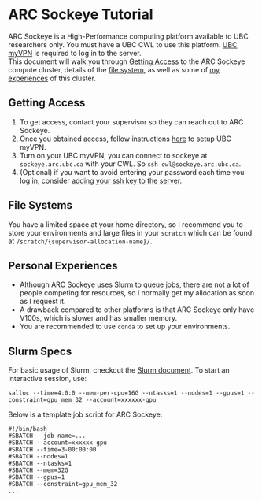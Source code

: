# ARC Sockeye Tutorial
ARC Sockeye is a High-Performance computing platform available to UBC researchers only. You must have a UBC CWL to use this platform. [UBC myVPN](https://it.ubc.ca/services/email-voice-internet/myvpn) is required to log in to the server.  
This document will walk you through [Getting Access](#getting-access) to the ARC Sockeye compute cluster, details of the [file system](#file-system), as well as some of [my experiences](#personal-experiences) of this cluster.

## Getting Access
1. To get access, contact your supervisor so they can reach out to ARC Sockeye.
2. Once you obtained access, follow instructions [here](https://it.ubc.ca/services/email-voice-internet/myvpn) to setup UBC myVPN.
3. Turn on your UBC myVPN, you can connect to sockeye at `sockeye.arc.ubc.ca` with your CWL. So `ssh cwl@sockeye.arc.ubc.ca`.
4. (Optional) if you want to avoid entering your password each time you log in, consider [adding your ssh key to the server](technical/ssh_key.md).

## File Systems
You have a limited space at your home directory, so I recommend you to store your environments and large files in your `scratch` which can be found at `/scratch/{supervisor-allocation-name}/`.

## Personal Experiences
- Although ARC Sockeye uses [Slurm](technical/slurm) to queue jobs, there are not a lot of people competing for resources, so I normally get my allocation as soon as I request it.
- A drawback compared to other platforms is that ARC Sockeye only have V100s, which is slower and has smaller memory.
- You are recommended to use `conda` to set up your environments.

## Slurm Specs
For basic usage of Slurm, checkout the [Slurm document](technical/slurm.md). To start an interactive session, use:
```shell
salloc --time=4:0:0 --mem-per-cpu=16G --ntasks=1 --nodes=1 --gpus=1 --constraint=gpu_mem_32 --account=xxxxxx-gpu
```
Below is a template job script for ARC Sockeye:
```shell
#!/bin/bash
#SBATCH --job-name=...
#SBATCH --account=xxxxxx-gpu
#SBATCH --time=3-00:00:00
#SBATCH --nodes=1
#SBATCH --ntasks=1
#SBATCH --mem=32G
#SBATCH --gpus=1
#SBATCH --constraint=gpu_mem_32
...
```